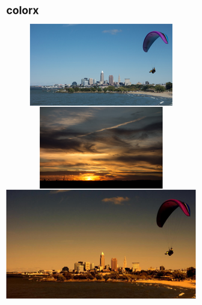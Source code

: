 # colorx

<div align="center">
  <a href="https://github.com/dstein64/media/blob/main/colorx/content.jpg?raw=true">
    <img src="https://github.com/dstein64/media/blob/main/colorx/content_thumbnail.jpg?raw=true" height="218"/>
  </a>
  <a href="https://github.com/dstein64/media/blob/main/colorx/reference.jpg?raw=true">
    <img src="https://github.com/dstein64/media/blob/main/colorx/reference_thumbnail.jpg?raw=true" height="218"/>
  </a>
  <br>
  <a href="https://github.com/dstein64/media/blob/main/colorx/output.jpg?raw=true">
    <img src="https://github.com/dstein64/media/blob/main/colorx/output_thumbnail.jpg?raw=true" width="710"/>
  </a>
</div>
